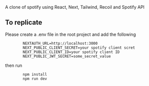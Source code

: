 A clone of spotify using React, Next, Tailwind, Recoil and Spotify API

## To replicate

Please create a .env file in the root project and add the following

            NEXTAUTH_URL=http://localhost:3000
            NEXT_PUBLIC_CLIENT_SECRET=your spotify client scret
            NEXT_PUBLIC_CLIENT_ID=your spotify client ID
            NEXT_PUBLIC_JWT_SECRET=some_secret_value

then run

            npm install
            npm run dev

